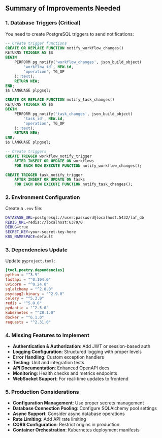 ## Summary of Improvements Needed

### 1. **Database Triggers** (Critical)
You need to create PostgreSQL triggers to send notifications:

```sql
-- Create trigger functions
CREATE OR REPLACE FUNCTION notify_workflow_changes()
RETURNS TRIGGER AS $$
BEGIN
    PERFORM pg_notify('workflow_changes', json_build_object(
        'workflow_id', NEW.id,
        'operation', TG_OP
    )::text);
    RETURN NEW;
END;
$$ LANGUAGE plpgsql;

CREATE OR REPLACE FUNCTION notify_task_changes()
RETURNS TRIGGER AS $$
BEGIN
    PERFORM pg_notify('task_changes', json_build_object(
        'task_id', NEW.id,
        'operation', TG_OP
    )::text);
    RETURN NEW;
END;
$$ LANGUAGE plpgsql;

-- Create triggers
CREATE TRIGGER workflow_notify_trigger
    AFTER INSERT OR UPDATE ON workflows
    FOR EACH ROW EXECUTE FUNCTION notify_workflow_changes();

CREATE TRIGGER task_notify_trigger
    AFTER INSERT OR UPDATE ON tasks
    FOR EACH ROW EXECUTE FUNCTION notify_task_changes();
```

### 2. **Environment Configuration**
Create a `.env` file:
```bash
DATABASE_URL=postgresql://user:password@localhost:5432/laf_db
REDIS_URL=redis://localhost:6379/0
DEBUG=true
SECRET_KEY=your-secret-key-here
K8S_NAMESPACE=default
```

### 3. **Dependencies Update**
Update `pyproject.toml`:
```toml
[tool.poetry.dependencies]
python = "^3.9"
fastapi = "^0.104.0"
uvicorn = "^0.24.0"
sqlalchemy = "^2.0.0"
psycopg2-binary = "^2.9.0"
celery = "^5.3.0"
redis = "^5.0.0"
pydantic = "^2.5.0"
kubernetes = "^28.1.0"
docker = "^6.1.0"
requests = "^2.31.0"
```

### 4. **Missing Features to Implement**
- **Authentication & Authorization**: Add JWT or session-based auth
- **Logging Configuration**: Structured logging with proper levels
- **Error Handling**: Custom exception handlers
- **Testing**: Unit and integration tests
- **API Documentation**: Enhanced OpenAPI docs
- **Monitoring**: Health checks and metrics endpoints
- **WebSocket Support**: For real-time updates to frontend

### 5. **Production Considerations**
- **Configuration Management**: Use proper secrets management
- **Database Connection Pooling**: Configure SQLAlchemy pool settings
- **Async Support**: Consider async database operations
- **Rate Limiting**: Add API rate limiting
- **CORS Configuration**: Restrict origins in production
- **Container Orchestration**: Kubernetes deployment manifests
